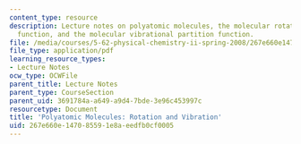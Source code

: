 ```yaml
---
content_type: resource
description: Lecture notes on polyatomic molecules, the molecular rotational partition
  function, and the molecular vibrational partition function.
file: /media/courses/5-62-physical-chemistry-ii-spring-2008/267e660e147085591e8aeedfb0cf0005_15_562ln08.pdf
file_type: application/pdf
learning_resource_types:
- Lecture Notes
ocw_type: OCWFile
parent_title: Lecture Notes
parent_type: CourseSection
parent_uid: 3691784a-a649-a9d4-7bde-3e96c453997c
resourcetype: Document
title: 'Polyatomic Molecules: Rotation and Vibration'
uid: 267e660e-1470-8559-1e8a-eedfb0cf0005
---
```

